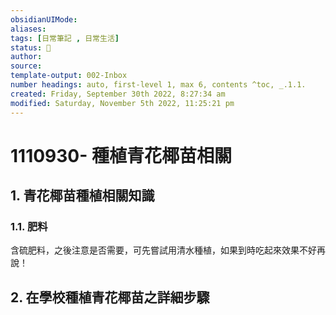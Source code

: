 ```yaml
---
obsidianUIMode: 
aliases: 
tags: [日常筆記 , 日常生活]
status: 🌱
author: 
source: 
template-output: 002-Inbox
number headings: auto, first-level 1, max 6, contents ^toc, _.1.1.
created: Friday, September 30th 2022, 8:27:34 am
modified: Saturday, November 5th 2022, 11:25:21 pm
---
```

# 1110930- 種植青花椰苗相關


## 1. 青花椰苗種植相關知識
### 1.1. 肥料
含硫肥料，之後注意是否需要，可先嘗試用清水種植，如果到時吃起來效果不好再說！


## 2. 在學校種植青花椰苗之詳細步驟

